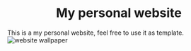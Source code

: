 <h1 align="center">My personal website</h1>

This is a my personal website, feel free to use it as template.
![website wallpaper](https://user-images.githubusercontent.com/46933082/168459492-1698382e-4b00-4fcc-a9f3-b378a466bee0.png)

